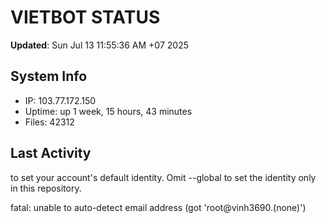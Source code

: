 # VIETBOT STATUS
**Updated**: Sun Jul 13 11:55:36 AM +07 2025

## System Info
- IP: 103.77.172.150
- Uptime: up 1 week, 15 hours, 43 minutes
- Files: 42312

## Last Activity

to set your account's default identity.
Omit --global to set the identity only in this repository.

fatal: unable to auto-detect email address (got 'root@vinh3690.(none)')
